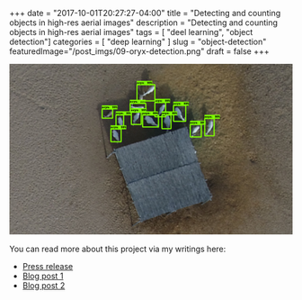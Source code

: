 +++
date        = "2017-10-01T20:27:27-04:00"
title       = "Detecting and counting objects in high-res aerial images"
description = "Detecting and counting objects in high-res aerial images"
tags        = [ "deel learning", "object detection"]
categories  = [ "deep learning" ]
slug        = "object-detection"
featuredImage="/post_imgs/09-oryx-detection.png"
draft       = false
+++


![Oryx](/post_imgs/09-arabian-Oryx-detection.png)


You can read more about this project via my writings here:
* [Press release](ttps://www.suasnews.com/2017/10/flytbase-releases-ai-platform-drones/)
* [Blog post 1](https://blogs.flytbase.com/ai-drones/)
* [Blog post 2](https://blogs.flytbase.com/arabian-oryx-detection-counting/)



